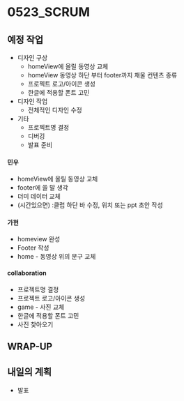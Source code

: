 # 0523_SCRUM

## 예정 작업
- 디자인 구상
  - homeView에 올릴 동영상 교체
  - homeView 동영상 하단 부터 footer까지 채울 컨텐츠 종류
  - 프로젝트 로고/아이콘 생성
  - 한글에 적용할 폰트 고민
- 디자인 작업
  - 전체적인 디자인 수정
- 기타
  - 프로젝트명 결정
  - 디버깅
  - 발표 준비


#### 민우
- homeView에 올릴 동영상 교체
- footer에 쓸 말 생각
- 더미 데이터 교체
- (시간있으면) :클럽 하단 바 수정, 위치 또는 ppt 초안 작성



#### 가현
- homeview 완성
- Footer 작성
- home - 동영상 위의 문구 교체



#### collaboration
- 프로젝트명 결정
- 프로젝트 로고/아이콘 생성
- game - 사진 교체
- 한글에 적용할 폰트 고민
- 사진 찿아오기

## WRAP-UP


## 내일의 계획
- 발표